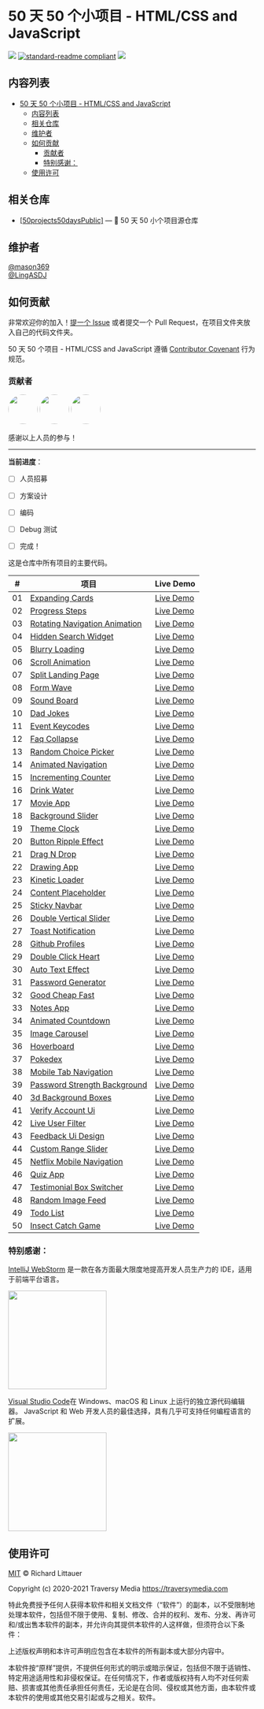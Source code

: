 # 50 天 50 个小项目 - HTML/CSS and JavaScript
![](https://img.shields.io/badge/%E7%8A%B6%E6%80%81-%E5%B0%B1%E7%BB%AA-critical)
[![standard-readme compliant](https://img.shields.io/badge/readme%20style-standard-brightgreen.svg?style=flat-square)](https://github.com/RichardLitt/standard-readme)
[![](https://img.shields.io/crates/l/s)](https://img.shields.io/crates/l/s)
## 内容列表

- [50 天 50 个小项目 - HTML/CSS and JavaScript](#50-天-50-个小项目---htmlcss-and-javascript)
  - [内容列表](#内容列表)
  - [相关仓库](#相关仓库)
  - [维护者](#维护者)
  - [如何贡献](#如何贡献)
    - [贡献者](#贡献者)
    - [特别感谢：](#特别感谢)
  - [使用许可](#使用许可)


## 相关仓库

- [[50projects50daysPublic]](https://github.com/bradtraversy/50projects50days) — 💌 50 天 50 小个项目源仓库

## 维护者

[@mason369](https://github.com/mason369)  
[@LingASDJ](https://github.com/LingASDJ)

## 如何贡献

非常欢迎你的加入！[提一个 Issue](https://github.com/School-of-Automation-Engineering/Magic-Ling-Pixel-Dungeon-Web/issues) 或者提交一个 Pull Request，在项目文件夹放入自己的代码文件夹。

50 天 50 个项目 - HTML/CSS and JavaScript 遵循 [Contributor Covenant](http://contributor-covenant.org/version/1/3/0/) 行为规范。

### 贡献者

<a href="https://github.com/liusxs"><img style="border-radius:50% !important;height:60px" src="https://avatars.githubusercontent.com/u/101164913?v=4" /></a>
<a href="https://github.com/LingASDJ"><img style="border-radius:50% !important;height:60px" src="https://avatars.githubusercontent.com/u/70191651?v=4" /></a>
<a href="https://github.com/mason369"><img style="border-radius:50% !important;height:60px" src="https://avatars.githubusercontent.com/u/93964390?s=96&v=4" /></a>

感谢以上人员的参与！

---


**当前进度**：

- [ ] 人员招募
- [ ] 方案设计
- [ ] 编码
- [ ] Debug 测试
- [ ] 完成！


这是仓库中所有项目的主要代码。


|  #  | 项目                                                                                                                    | Live Demo                                                                         |
| :-: | --------------------------------------------------------------------------------------------------------------------------- | --------------------------------------------------------------------------------- |
| 01  | [Expanding Cards](https://github.com/School-of-Web-Engineering/50days-50projects/tree/main/expanding-cards)                             | [Live Demo](https://50projects50days.com/projects/expanding-cards/)               |
| 02  | [Progress Steps](https://github.com/School-of-Web-Engineering/50days-50projects/tree/main/progress-steps)                               | [Live Demo](https://50projects50days.com/projects/progress-steps/)                |
| 03  | [Rotating Navigation Animation](https://github.com/School-of-Web-Engineering/50days-50projects/tree/main/rotating-nav-animation)                       | [Live Demo](https://50projects50days.com/projects/rotating-navigation-animation/) |
| 04  | [Hidden Search Widget](https://github.com/School-of-Web-Engineering/50days-50projects/tree/main/hidden-search)                          | [Live Demo](https://50projects50days.com/projects/hidden-search-widget/)          |
| 05  | [Blurry Loading](https://github.com/School-of-Web-Engineering/50days-50projects/tree/main/blurry-loading)                               | [Live Demo](https://50projects50days.com/projects/blurry-loading/)                |
| 06  | [Scroll Animation](https://github.com/School-of-Web-Engineering/50days-50projects/tree/main/scroll-animation)                           | [Live Demo](https://50projects50days.com/projects/scroll-animation/)              |
| 07  | [Split Landing Page](https://github.com/School-of-Web-Engineering/50days-50projects/tree/main/split-landing-page)                       | [Live Demo](https://50projects50days.com/projects/split-landing-page/)            |
| 08  | [Form Wave](https://github.com/School-of-Web-Engineering/50days-50projects/tree/main/form-input-wave)                                         | [Live Demo](https://50projects50days.com/projects/form-wave/)                     |
| 09  | [Sound Board](https://github.com/School-of-Web-Engineering/50days-50projects/tree/main/sound-board)                                     | [Live Demo](https://50projects50days.com/projects/sound-board/)                   |
| 10  | [Dad Jokes](https://github.com/School-of-Web-Engineering/50days-50projects/tree/main/dad-jokes)                                         | [Live Demo](https://50projects50days.com/projects/dad-jokes/)                     |
| 11  | [Event Keycodes](https://github.com/School-of-Web-Engineering/50days-50projects/tree/main/event-keycodes)                               | [Live Demo](https://50projects50days.com/projects/event-keycodes/)                |
| 12  | [Faq Collapse](https://github.com/School-of-Web-Engineering/50days-50projects/tree/main/faq-collapse)                                   | [Live Demo](https://50projects50days.com/projects/faq-collapse/)                  |
| 13  | [Random Choice Picker](https://github.com/School-of-Web-Engineering/50days-50projects/tree/main/random-choice-picker)                   | [Live Demo](https://50projects50days.com/projects/random-choice-picker/)          |
| 14  | [Animated Navigation](https://github.com/School-of-Web-Engineering/50days-50projects/tree/main/animated-navigation)                     | [Live Demo](https://50projects50days.com/projects/animated-navigation/)           |
| 15  | [Incrementing Counter](https://github.com/School-of-Web-Engineering/50days-50projects/tree/main/incrementing-counter)                   | [Live Demo](https://50projects50days.com/projects/incrementing-counter/)          |
| 16  | [Drink Water](https://github.com/School-of-Web-Engineering/50days-50projects/tree/main/drink-water)                                     | [Live Demo](https://50projects50days.com/projects/drink-water/)                   |
| 17  | [Movie App](https://github.com/School-of-Web-Engineering/50days-50projects/tree/main/movie-app)                                         | [Live Demo](https://50projects50days.com/projects/movie-app/)                     |
| 18  | [Background Slider](https://github.com/School-of-Web-Engineering/50days-50projects/tree/main/background-slider)                         | [Live Demo](https://50projects50days.com/projects/background-slider/)             |
| 19  | [Theme Clock](https://github.com/School-of-Web-Engineering/50days-50projects/tree/main/theme-clock)                                     | [Live Demo](https://50projects50days.com/projects/theme-clock/)                   |
| 20  | [Button Ripple Effect](https://github.com/School-of-Web-Engineering/50days-50projects/tree/main/button-ripple-effect)                   | [Live Demo](https://50projects50days.com/projects/button-ripple-effect/)          |
| 21  | [Drag N Drop](https://github.com/School-of-Web-Engineering/50days-50projects/tree/main/drag-n-drop)                                     | [Live Demo](https://50projects50days.com/projects/drag-n-drop/)                   |
| 22  | [Drawing App](https://github.com/School-of-Web-Engineering/50days-50projects/tree/main/drawing-app)                                     | [Live Demo](https://50projects50days.com/projects/drawing-app/)                   |
| 23  | [Kinetic Loader](https://github.com/School-of-Web-Engineering/50days-50projects/tree/main/kinetic-loader)                               | [Live Demo](https://50projects50days.com/projects/kinetic-loader/)                |
| 24  | [Content Placeholder](https://github.com/School-of-Web-Engineering/50days-50projects/tree/main/content-placeholder)                     | [Live Demo](https://50projects50days.com/projects/content-placeholder/)           |
| 25  | [Sticky Navbar](https://github.com/School-of-Web-Engineering/50days-50projects/tree/main/sticky-navigation)                                 | [Live Demo](https://50projects50days.com/projects/sticky-navbar/)                 |
| 26  | [Double Vertical Slider](https://github.com/School-of-Web-Engineering/50days-50projects/tree/main/double-vertical-slider)               | [Live Demo](https://50projects50days.com/projects/double-vertical-slider/)        |
| 27  | [Toast Notification](https://github.com/School-of-Web-Engineering/50days-50projects/tree/main/toast-notification)                       | [Live Demo](https://50projects50days.com/projects/toast-notification/)            |
| 28  | [Github Profiles](https://github.com/School-of-Web-Engineering/50days-50projects/tree/main/github-profiles)                             | [Live Demo](https://50projects50days.com/projects/github-profiles/)               |
| 29  | [Double Click Heart](https://github.com/School-of-Web-Engineering/50days-50projects/tree/main/double-click-heart)                       | [Live Demo](https://50projects50days.com/projects/double-click-heart/)            |
| 30  | [Auto Text Effect](https://github.com/School-of-Web-Engineering/50days-50projects/tree/main/auto-text-effect)                           | [Live Demo](https://50projects50days.com/projects/auto-text-effect/)              |
| 31  | [Password Generator](https://github.com/School-of-Web-Engineering/50days-50projects/tree/main/password-generator)                       | [Live Demo](https://50projects50days.com/projects/password-generator/)            |
| 32  | [Good Cheap Fast](https://github.com/School-of-Web-Engineering/50days-50projects/tree/main/good-cheap-fast)                             | [Live Demo](https://50projects50days.com/projects/good-cheap-fast/)               |
| 33  | [Notes App](https://github.com/School-of-Web-Engineering/50days-50projects/tree/main/notes-app)                                         | [Live Demo](https://50projects50days.com/projects/notes-app/)                     |
| 34  | [Animated Countdown](https://github.com/School-of-Web-Engineering/50days-50projects/tree/main/animated-countdown)                       | [Live Demo](https://50projects50days.com/projects/animated-countdown/)            |
| 35  | [Image Carousel](https://github.com/School-of-Web-Engineering/50days-50projects/tree/main/image-carousel)                               | [Live Demo](https://50projects50days.com/projects/image-carousel/)                |
| 36  | [Hoverboard](https://github.com/School-of-Web-Engineering/50days-50projects/tree/main/hoverboard)                                       | [Live Demo](https://50projects50days.com/projects/hoverboard/)                    |
| 37  | [Pokedex](https://github.com/School-of-Web-Engineering/50days-50projects/tree/main/pokedex)                                             | [Live Demo](https://50projects50days.com/projects/pokedex/)                       |
| 38  | [Mobile Tab Navigation](https://github.com/School-of-Web-Engineering/50days-50projects/tree/main/mobile-tab-navigation)                 | [Live Demo](https://50projects50days.com/projects/mobile-tab-navigation/)         |
| 39  | [Password Strength Background](https://github.com/School-of-Web-Engineering/50days-50projects/tree/main/password-strength-background)   | [Live Demo](https://50projects50days.com/projects/password-strength-background/)  |
| 40  | [3d Background Boxes](https://github.com/School-of-Web-Engineering/50days-50projects/tree/main/3d-boxes-background)                     | [Live Demo](https://50projects50days.com/projects/3d-background-boxes/)           |
| 41  | [Verify Account Ui](https://github.com/School-of-Web-Engineering/50days-50projects/tree/main/verify-account-ui)                         | [Live Demo](https://50projects50days.com/projects/verify-account-ui/)             |
| 42  | [Live User Filter](https://github.com/School-of-Web-Engineering/50days-50projects/tree/main/live-user-filter)                           | [Live Demo](https://50projects50days.com/projects/live-user-filter/)              |
| 43  | [Feedback Ui Design](https://github.com/School-of-Web-Engineering/50days-50projects/tree/main/feedback-ui-design)                       | [Live Demo](https://50projects50days.com/projects/feedback-ui-design/)            |
| 44  | [Custom Range Slider](https://github.com/School-of-Web-Engineering/50days-50projects/tree/main/custom-range-slider)                     | [Live Demo](https://50projects50days.com/projects/custom-range-slider/)           |
| 45  | [Netflix Mobile Navigation](https://github.com/School-of-Web-Engineering/50days-50projects/tree/main/netflix-mobile-navigation)         | [Live Demo](https://50projects50days.com/projects/netflix-mobile-navigation/)     |
| 46  | [Quiz App](https://github.com/School-of-Web-Engineering/50days-50projects/tree/main/quiz-app)                                           | [Live Demo](https://50projects50days.com/projects/quiz-app/)                      |
| 47  | [Testimonial Box Switcher](https://github.com/School-of-Web-Engineering/50days-50projects/tree/main/testimonial-box-switcher)           | [Live Demo](https://50projects50days.com/projects/testimonial-box-switcher/)      |
| 48  | [Random Image Feed](https://github.com/School-of-Web-Engineering/50days-50projects/tree/main/random-image-generator)                         | [Live Demo](https://50projects50days.com/projects/random-image-feed/)             |
| 49  | [Todo List](https://github.com/School-of-Web-Engineering/50days-50projects/tree/main/todo-list)                                         | [Live Demo](https://50projects50days.com/projects/todo-list/)                     |
| 50  | [Insect Catch Game](https://github.com/School-of-Web-Engineering/50days-50projects/tree/main/insect-catch-game)                         | [Live Demo](https://50projects50days.com/projects/insect-catch-game/)             |


### 特别感谢：

[IntelliJ WebStorm](https://zh.wikipedia.org/zh-hans/IntelliJ_IDEA) 是一款在各方面最大限度地提高开发人员生产力的 IDE，适用于前端平台语言。

<img src="https://resources.jetbrains.com/storage/products/company/brand/logos/WebStorm_icon.png?_gl=1*10616q8*_ga*MTEwMzE4MDQwOS4xNjU0NzQ0NjIw*_ga_9J976DJZ68*MTY1NTA5NzcyOC4yLjEuMTY1NTA5ODE3Ni42MA..&_ga=2.237879491.294686240.1655097729-1103180409.1654744620" width="200px"/>

[Visual Studio Code](https://code.visualstudio.com/)在 Windows、macOS 和 Linux 上运行的独立源代码编辑器。 JavaScript 和 Web 开发人员的最佳选择，具有几乎可支持任何编程语言的扩展。

<img src="https://visualstudio.microsoft.com/wp-content/uploads/2019/09/vs-code-responsive-01-1.png" width="200px"/>

## 使用许可

[MIT](LICENSE) © Richard Littauer

Copyright (c) 2020-2021 Traversy Media https://traversymedia.com

特此免费授予任何人获得本软件和相关文档文件（“软件”）的副本，以不受限制地处理本软件，包括但不限于使用、复制、修改、合并的权利、发布、分发、再许可和/或出售本软件的副本，并允许向其提供本软件的人这样做，但须符合以下条件：

上述版权声明和本许可声明应包含在本软件的所有副本或大部分内容中。

本软件按“原样”提供，不提供任何形式的明示或暗示保证，包括但不限于适销性、特定用途适用性和非侵权保证。在任何情况下，作者或版权持有人均不对任何索赔、损害或其他责任承担任何责任，无论是在合同、侵权或其他方面，由本软件或本软件的使用或其他交易引起或与之相关。软件。
